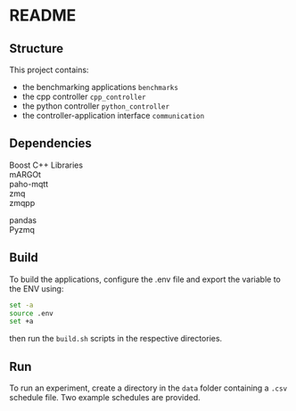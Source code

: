 # README

## Structure

This project contains:
- the benchmarking applications `benchmarks`
- the cpp controller `cpp_controller`
- the python controller `python_controller`
- the controller-application interface `communication`

## Dependencies

Boost C++ Libraries<br>
mARGOt<br>
paho-mqtt<br>
zmq<br>
zmqpp<br>

pandas<br>
Pyzmq<br>

## Build

To build the applications, configure the .env file and export the variable to the ENV using:

```bash
set -a
source .env
set +a
```

then run the `build.sh` scripts in the respective directories.

## Run

To run an experiment, create a directory in the `data` folder containing a `.csv` schedule file. Two example schedules are provided.









